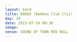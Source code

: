 ```yaml
---
layout: band
title: BODDO (Bamboo Club Cluj)
day: 19
date: 2013-07-20 00:30
image: 
venue: SOUND OF TOWN RED BULL
---
```



